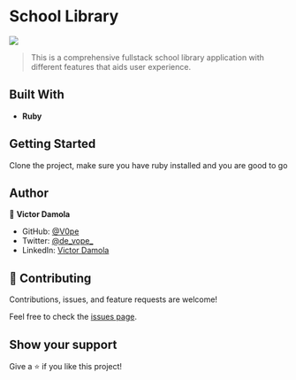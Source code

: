 # School Library
![](https://img.shields.io/badge/Microverse-blueviolet)

> This is a comprehensive fullstack school library application with different features that aids user experience.

## Built With

- **Ruby**
  

## Getting Started

Clone the project, make sure you have ruby installed and you are good to go

## Author

👤 **Victor Damola**

- GitHub: [@V0pe](https://github.com/V0pe)
- Twitter: [@de_vope_](https://twitter.com/de_vope)
- LinkedIn: [Victor Damola](https://linkedin.com/in/victor-damola-aderibigbe-27931ab0)


## 🤝 Contributing

Contributions, issues, and feature requests are welcome!

Feel free to check the [issues page](https://github.com/V0pe/School-library/issues).

## Show your support

Give a ⭐️ if you like this project!